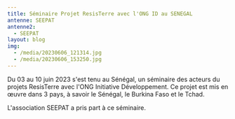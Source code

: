 ```yaml
---
title: Séminaire Projet ResisTerre avec l'ONG ID au SENEGAL
antenne: SEEPAT
antenne2:
  - SEEPAT
layout: blog
img:
  - /media/20230606_121314.jpg
  - /media/20230606_153250.jpg
---
```

D﻿u 03 au 10 juin 2023 s'est tenu au Sénégal, un séminaire des acteurs du projets ResisTerre avec l'ONG Initiative Développement. Ce projet est mis en œuvre dans 3 pays, à savoir le Sénégal, le Burkina Faso et le Tchad.

L﻿'association SEEPAT a pris part à ce séminaire.
